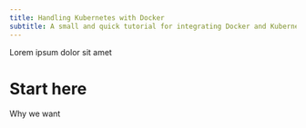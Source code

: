 ```yaml
---
title: Handling Kubernetes with Docker
subtitle: A small and quick tutorial for integrating Docker and Kubernetes
---
```


Lorem ipsum dolor sit amet

# Start here

Why we want
